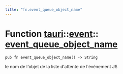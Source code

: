 ```yaml
---
title: "fn.event_queue_object_name"
---
```


# Function [tauri](/docs/api/rust/tauri/../index.html)::​[event](/docs/api/rust/tauri/index.html)::​[event_queue_object_name](/docs/api/rust/tauri/)

    pub fn event_queue_object_name() -> String

le nom de l'objet de la liste d'attente de l'événement JS
